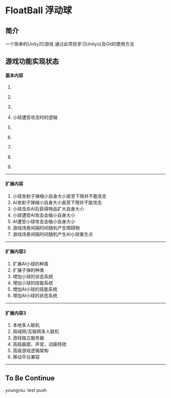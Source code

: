 # FloatBall 浮动球

## 简介
一个简单的Unity2D游戏
通过此项目学习Unity以及Git的使用方法

## 游戏功能实现状态

#### 基本内容
1. ~~~小球的基本移动~~~
2. ~~~游戏背景素材~~~
3. ~~~小球的发射子弹的攻击逻辑~~~
4. 小球遭受攻击时的逻辑
5. ~~~AI小球的攻击逻辑~~~
6. ~~~AI小球的移动逻辑~~~
7. ~~~AI小球的对象生成逻辑~~~
8. ~~~AI小球遭受攻击时的逻辑~~~
9. ~~~玩家击杀后累计得分的逻辑~~~

---

#### 扩展内容
1. 小球发射子弹缩小自身大小直至下限并不能攻击
2. AI发射子弹缩小自身大小直至下限并不能攻击
3. 小球击杀AI后获得物品扩大自身大小
4. 小球遭受AI攻击会缩小自身大小
5. AI遭受小球攻击会缩小自身大小
6. 游戏场景间隔时间随机产生障碍物
7. 游戏场景间隔时间随机产生AI小球重生点

---

#### 扩展内容2
1. 扩展AI小球的种类
2. 扩展子弹的种类
3. 增加小球的状态系统
4. 增加小球的技能系统
5. 增加AI小球的技能系统
6. 增加AI小球的状态系统

---

#### 扩展内容3
1. 本地多人联机
2. 局域网/互联网多人联机
3. 游戏独立服务器
4. 高级画面，声音，动画特效
5. 高级游戏逻辑架构
6. 移动平台兼容

---

## To Be Continue

youngniu:
test push